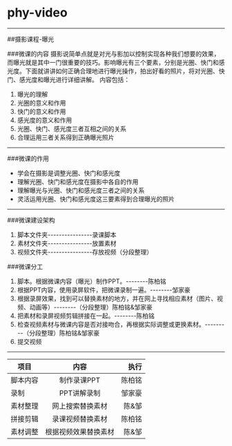 # phy-video

-----------
##摄影课程-曝光

###微课的内容
摄影说简单点就是对光与影加以控制实现各种我们想要的效果，而曝光就是其中一门很重要的技巧。影响曝光有三个要素，分别是光圈、快门和感光度。下面就讲讲如何正确合理地进行曝光操作，拍出好看的照片，将对光圈、快门、感光度和曝光进行详细讲解。
内容包括：
1. 曝光的理解   
2. 光圈的意义和作用 
3. 快门的意义和作用 
4. 感光度的意义和作用 
5. 光圈、快门、感光度三者互相之间的关系 
6. 合理运用三者关系得到正确曝光照片

--------------------------------------


###微课的作用
*   学会在摄影是调整光圈、快门和感光度
*   理解光圈、快门和感光度在摄影中各自的作用
*   理解曝光与光圈、快门和感光度三者之间的关系
*   灵活运用光圈、快门和感光度这三要素得到合理曝光的照片  


---------------------
###微课建设架构
1. 脚本文件夹----------------录课脚本
2. 素材文件夹----------------放置素材
3. 视频文件夹----------------存放视频（分段整理）


###微课分工
1. 脚本。根据微课内容（曝光）制作PPT。--------陈柏铭
2. 根据PPT内容，使用录屏软件，把微课录制一遍。--------邹家豪
3. 根据录屏效果，找到可以替换素材的地方，并在网上寻找相应素材（图片、视频、动画等）--------（分段整理）陈柏铭&邹家豪
4. 把素材和录屏视频剪辑拼接在一起。--------陈柏铭
5. 检查视频素材与微课内容是否对接吻合，再根据实际调整或更换素材。---------（分段整理）陈柏铭&邹家豪
6. 提交视频
----------------------------------------
 项目       | 内容           | 执行 
 ------------- |:-------------:| -----:
 脚本内容    | 制作录课PPT | 陈柏铭 
 录制     | PPT讲解录制      |  邹家豪
 素材整理 | 网上搜索替换素材     |  陈&邹 
 拼接剪辑 | 录课视频替换素材 | 陈柏铭 
 素材调整 | 根据视频效果替换素材 | 陈&邹 
